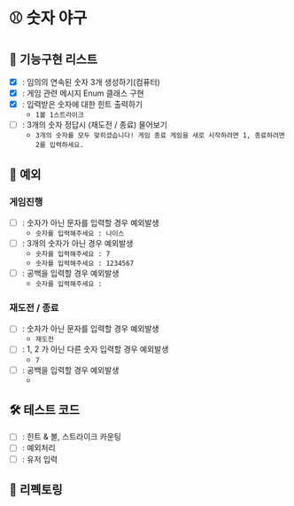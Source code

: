 # ⚾️ 숫자 야구

## 📗 기능구현 리스트
- [X] : 임의의 연속된 숫자 3개 생성하기(컴퓨터)
- [X] : 게임 관련 메시지 Enum 클래스 구현
- [X] : 입력받은 숫자에 대한 힌트 출력하기
    - `1볼 1스트라이크`
- [ ] : 3개의 숫자 정답시 (재도전 / 종료) 물어보기
    - `3개의 숫자를 모두 맞히셨습니다! 게임 종료
      게임을 새로 시작하려면 1, 종료하려면 2를 입력하세요.`

## 📕 예외

### 게임진행
- [ ] : 숫자가 아닌 문자를 입력할 경우 예외발생
    - `숫자를 입력해주세요 : 나이스`
- [ ] : 3개의 숫자가 아닌 경우 예외발생
    - `숫자를 입력해주세요 : 7`
    - `숫자를 입력해주세요 : 1234567`
- [ ] : 공백을 입력할 경우 예외발생
    - `숫자를 입력해주세요 : `

### 재도전 / 종료
- [ ] : 숫자가 아닌 문자를 입력할 경우 예외발생
    - `재도전`
- [ ] : 1, 2 가 아닌 다른 숫자 입력할 경우 예외발생
    - `7`
- [ ] : 공백을 입력할 경우 예외발생
    - ` `

## 🛠 테스트 코드
- [ ] : 힌트 & 볼, 스트라이크 카운팅
- [ ] : 예외처리
- [ ] : 유저 입력

## 📖 리펙토링